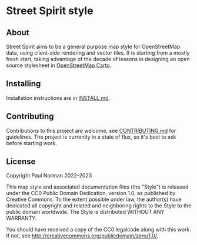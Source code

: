 # Street Spirit style

## About

Street Spirit aims to be a general purpose map style for OpenStreetMap data, using client-side rendering and vector tiles. It is starting from a mostly fresh start, taking advantage of the decade of lessons in designing an open source stylesheet in [OpenStreetMap Carto](https://github.com/gravitystorm/openstreetmap-carto).

## Installing

Installation instructions are in [INSTALL.md](INSTALL.md).

## Contributing

Contributions to this project are welcome, see [CONTRIBUTING.md](CONTRIBUTING.md) for guidelines. The project is currently in a state of flux, so it's best to ask before starting work.

## License

Copyright Paul Norman 2022-2023

This map style and associated documentation files (the "Style") is
released under the CC0 Public Domain Dedication, version 1.0, as
published by Creative Commons. To the extent possible under law, the
author(s) have dedicated all copyright and related and neighboring
rights to the Style to the public domain worldwide. The Style is
distributed WITHOUT ANY WARRANTY.

You should have received a copy of the CC0 legalcode along with this
work. If not, see <http://creativecommons.org/publicdomain/zero/1.0/>.
